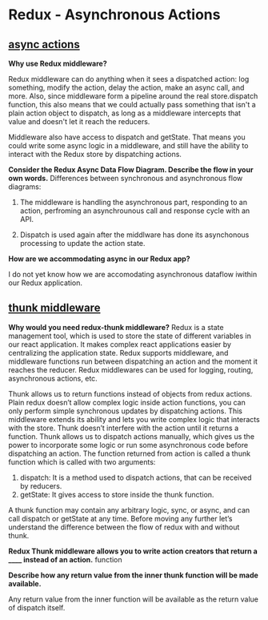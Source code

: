 # Redux - Asynchronous Actions

## [async actions](https://redux.js.org/tutorials/fundamentals/part-6-async-logic)

**Why use Redux middleware?**

Redux middleware can do anything when it sees a dispatched action: log something, modify the action, delay the action, make an async call, and more. Also, since middleware form a pipeline around the real store.dispatch function, this also means that we could actually pass something that isn't a plain action object to dispatch, as long as a middleware intercepts that value and doesn't let it reach the reducers.

Middleware also have access to dispatch and getState. That means you could write some async logic in a middleware, and still have the ability to interact with the Redux store by dispatching actions.

**Consider the Redux Async Data Flow Diagram. Describe the flow in your own words.**
Differences between synchronous and asynchronous flow diagrams:

1. The middleware is handling the asynchronous part, responding to an action, perfroming an asynchrounous call and response cycle with an API.

2. Dispatch is used again after the middlware has done its asynchonous processing to update the action state.

**How are we accommodating async in our Redux app?**

I do not yet know how we are accomodating asynchronous dataflow iwithin our Redux application.

## [thunk middleware](https://github.com/reduxjs/redux-thunk)

**Why would you need redux-thunk middleware?**
Redux is a state management tool, which is used to store the state of different variables in our react application. It makes complex react applications easier by centralizing the application state. Redux supports middleware, and middleware functions run between dispatching an action and the moment it reaches the reducer. Redux middlewares can be used for logging, routing, asynchronous actions, etc.

Thunk allows us to return functions instead of objects from redux actions. Plain redux doesn’t allow complex logic inside action functions, you can only perform simple synchronous updates by dispatching actions. This middleware extends its ability and lets you write complex logic that interacts with the store. Thunk doesn’t interfere with the action until it returns a function. Thunk allows us to dispatch actions manually, which gives us the power to incorporate some logic or run some asynchronous code before dispatching an action. The function returned from action is called a thunk function which is called with two arguments:

1. dispatch: It is a method used to dispatch actions, that can be received by reducers. 
2. getState: It gives access to store inside the thunk function.

A thunk function may contain any arbitrary logic, sync, or async, and can call dispatch or getState at any time. Before moving any further let’s understand the difference between the flow of redux with and without thunk.

**Redux Thunk middleware allows you to write action creators that return a ____ instead of an action.** 
function

**Describe how any return value from the inner thunk function will be made available.**

Any return value from the inner function will be available as the return value of dispatch itself.